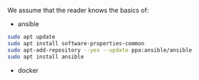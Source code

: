 We assume that the reader knows the basics of:

* ansible
```bash
sudo apt update
sudo apt install software-properties-common
sudo apt-add-repository --yes --update ppa:ansible/ansible
sudo apt install ansible
```
* docker
